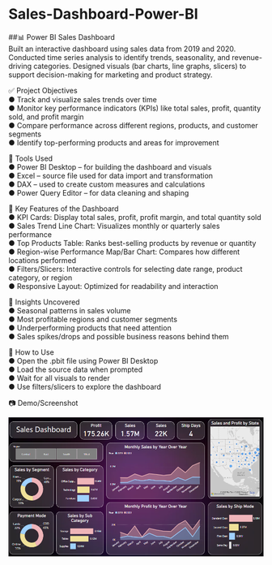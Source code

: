 # Sales-Dashboard-Power-BI  
##📊 Power BI Sales Dashboard  
Built an interactive dashboard using sales data from 2019 and 2020. Conducted time series analysis to identify trends, seasonality, and revenue-driving categories. Designed visuals (bar charts, line graphs, slicers) to support decision-making for marketing and product strategy.  
  
  
✅ Project Objectives  
● Track and visualize sales trends over time  
● Monitor key performance indicators (KPIs) like total sales, profit, quantity sold, and profit margin  
● Compare performance across different regions, products, and customer segments  
● Identify top-performing products and areas for improvement  
  
  
🔧 Tools Used  
● Power BI Desktop – for building the dashboard and visuals  
● Excel – source file used for data import and transformation  
● DAX – used to create custom measures and calculations  
● Power Query Editor – for data cleaning and shaping  
  
  
📂 Key Features of the Dashboard  
● KPI Cards: Display total sales, profit, profit margin, and total quantity sold  
● Sales Trend Line Chart: Visualizes monthly or quarterly sales performance  
● Top Products Table: Ranks best-selling products by revenue or quantity  
● Region-wise Performance Map/Bar Chart: Compares how different locations performed  
● Filters/Slicers: Interactive controls for selecting date range, product category, or region  
● Responsive Layout: Optimized for readability and interaction  
  
  
🧠 Insights Uncovered  
● Seasonal patterns in sales volume  
● Most profitable regions and customer segments  
● Underperforming products that need attention  
● Sales spikes/drops and possible business reasons behind them  
  
  
📌 How to Use  
● Open the .pbit file using Power BI Desktop  
● Load the source data when prompted  
● Wait for all visuals to render  
● Use filters/slicers to explore the dashboard  
  
  
📷 Demo/Screenshot  

![Dashboard Previw](https://github.com/divyabadwal/Sales-Dashboard-Power-BI/blob/main/Sales%20Dashboard.png)
